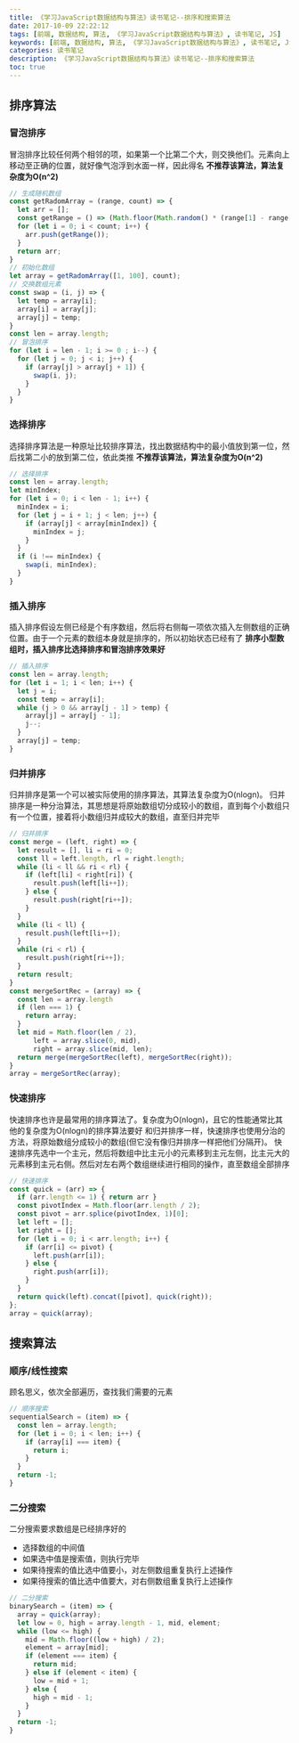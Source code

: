 ```yaml
---
title: 《学习JavaScript数据结构与算法》读书笔记--排序和搜索算法
date: 2017-10-09 22:22:12
tags: [前端, 数据结构, 算法, 《学习JavaScript数据结构与算法》, 读书笔记, JS]
keywords: [前端, 数据结构, 算法, 《学习JavaScript数据结构与算法》, 读书笔记, JS]
categories: 读书笔记
description: 《学习JavaScript数据结构与算法》读书笔记--排序和搜索算法
toc: true
---
```


## 排序算法

### 冒泡排序

冒泡排序比较任何两个相邻的项，如果第一个比第二个大，则交换他们。元素向上移动至正确的位置，就好像气泡浮到水面一样，因此得名
**不推荐该算法，算法复杂度为O(n^2)**

```javascript
// 生成随机数组
const getRadomArray = (range, count) => {
  let arr = [];
  const getRange = () => (Math.floor(Math.random() * (range[1] - range[0] + 1) + range[0]));
  for (let i = 0; i < count; i++) {
    arr.push(getRange());
  }
  return arr;
}
// 初始化数组
let array = getRadomArray([1, 100], count);
// 交换数组元素
const swap = (i, j) => {
  let temp = array[i];
  array[i] = array[j];
  array[j] = temp;
}
const len = array.length;
// 冒泡排序
for (let i = len - 1; i >= 0 ; i--) {
  for (let j = 0; j < i; j++) {
    if (array[j] > array[j + 1]) {
      swap(i, j);
    }
  }
}
```

### 选择排序

选择排序算法是一种原址比较排序算法，找出数据结构中的最小值放到第一位，然后找第二小的放到第二位，依此类推
**不推荐该算法，算法复杂度为O(n^2)**

```javascript
// 选择排序
const len = array.length;
let minIndex;
for (let i = 0; i < len - 1; i++) {
  minIndex = i;
  for (let j = i + 1; j < len; j++) {
    if (array[j] < array[minIndex]) {
      minIndex = j;
    }
  }
  if (i !== minIndex) {
    swap(i, minIndex);
  }
}
```

### 插入排序

插入排序假设左侧已经是个有序数组，然后将右侧每一项依次插入左侧数组的正确位置。由于一个元素的数组本身就是排序的，所以初始状态已经有了
**排序小型数组时，插入排序比选择排序和冒泡排序效果好**

```javascript
// 插入排序
const len = array.length;
for (let i = 1; i < len; i++) {
  let j = i;
  const temp = array[i];
  while (j > 0 && array[j - 1] > temp) {
    array[j] = array[j - 1];
    j--;
  }
  array[j] = temp;
}
```

### 归并排序

归并排序是第一个可以被实际使用的排序算法，其算法复杂度为O(nlogn)。
归并排序是一种分治算法，其思想是将原始数组切分成较小的数组，直到每个小数组只有一个位置，接着将小数组归并成较大的数组，直至归并完毕

```javascript
// 归并排序
const merge = (left, right) => {
  let result = [], li = ri = 0;
  const ll = left.length, rl = right.length;
  while (li < ll && ri < rl) {
    if (left[li] < right[ri]) {
      result.push(left[li++]);
    } else {
      result.push(right[ri++]);
    }
  }
  while (li < ll) {
    result.push(left[li++]);
  }
  while (ri < rl) {
    result.push(right[ri++]);
  }
  return result;
}
const mergeSortRec = (array) => {
  const len = array.length
  if (len === 1) {
    return array;
  }
  let mid = Math.floor(len / 2),
      left = array.slice(0, mid),
      right = array.slice(mid, len);
  return merge(mergeSortRec(left), mergeSortRec(right));
}
array = mergeSortRec(array);
```

### 快速排序

快速排序也许是最常用的排序算法了。复杂度为O(nlogn)，且它的性能通常比其他的复杂度为O(nlogn)的排序算法要好
和归并排序一样，快速排序也使用分治的方法，将原始数组分成较小的数组(但它没有像归并排序一样把他们分隔开)。
快速排序先选中一个主元，然后将数组中比主元小的元素移到主元左侧，比主元大的元素移到主元右侧。然后对左右两个数组继续进行相同的操作，直至数组全部排序

```javascript
// 快速排序
const quick = (arr) => {
  if (arr.length <= 1) { return arr }
  const pivotIndex = Math.floor(arr.length / 2);
  const pivot = arr.splice(pivotIndex, 1)[0];
  let left = [];
  let right = [];
  for (let i = 0; i < arr.length; i++) {
    if (arr[i] <= pivot) {
      left.push(arr[i]);
    } else {
      right.push(arr[i]);
    }
  }
  return quick(left).concat([pivot], quick(right));
};
array = quick(array);
```

## 搜索算法

### 顺序/线性搜索

顾名思义，依次全部遍历，查找我们需要的元素

```javascript
// 顺序搜索
sequentialSearch = (item) => {
  const len = array.length;
  for (let i = 0; i < len; i++) {
    if (array[i] === item) {
      return i;
    }
  }
  return -1;
}
```

### 二分搜索

二分搜索要求数组是已经排序好的

  * 选择数组的中间值
  * 如果选中值是搜索值，则执行完毕
  * 如果待搜索的值比选中值要小，对左侧数组重复执行上述操作
  * 如果待搜索的值比选中值要大，对右侧数组重复执行上述操作

```javascript
// 二分搜索
binarySearch = (item) => {
  array = quick(array);
  let low = 0, high = array.length - 1, mid, element;
  while (low <= high) {
    mid = Math.floor((low + high) / 2);
    element = array[mid];
    if (element === item) {
      return mid;
    } else if (element < item) {
      low = mid + 1;
    } else {
      high = mid - 1;
    }
  }
  return -1;
}
```
